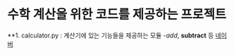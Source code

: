 # 수학 계산을 위한 코드를 제공하는 프로젝트
**1. calculator.py : 계산기에 있는 기능들을 제공하는 모듈
-*add*, **subtract** 등
[네이버](http//naver.com)
